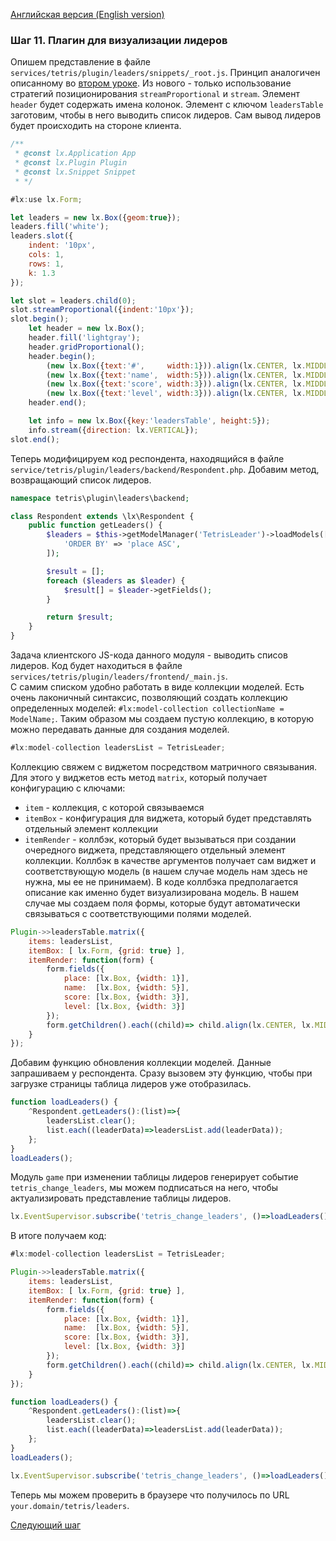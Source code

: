 [Английская версия (English version)](https://github.com/epicoon/lx-doc-articles/blob/master/en/app-dev/expl1/11_leaders_plugin.md)

### Шаг 11. Плагин для визуализации лидеров

Опишем представление в файле `services/tetris/plugin/leaders/snippets/_root.js`. Принцип аналогичен описанному во [втором уроке](https://github.com/epicoon/lx-doc-articles/blob/master/ru/app-dev/expl1/2_game_view.md). Из нового - только использование стратегий позиционирования `streamProportional` и `stream`. Элемент `header` будет содержать имена колонок. Элемент с ключом `leadersTable` заготовим, чтобы в него выводить список лидеров. Сам вывод лидеров будет происходить на стороне клиента.
```js
/**
 * @const lx.Application App
 * @const lx.Plugin Plugin
 * @const lx.Snippet Snippet
 * */

#lx:use lx.Form;

let leaders = new lx.Box({geom:true});
leaders.fill('white');
leaders.slot({
	indent: '10px',
	cols: 1,
	rows: 1,
	k: 1.3
});

let slot = leaders.child(0);
slot.streamProportional({indent:'10px'});
slot.begin();
	let header = new lx.Box();
	header.fill('lightgray');
	header.gridProportional();
	header.begin();
		(new lx.Box({text:'#',     width:1})).align(lx.CENTER, lx.MIDDLE);
		(new lx.Box({text:'name',  width:5})).align(lx.CENTER, lx.MIDDLE);
		(new lx.Box({text:'score', width:3})).align(lx.CENTER, lx.MIDDLE);
		(new lx.Box({text:'level', width:3})).align(lx.CENTER, lx.MIDDLE);
	header.end();

	let info = new lx.Box({key:'leadersTable', height:5});
	info.stream({direction: lx.VERTICAL});
slot.end();

```

Теперь модифицируем код респондента, находящийся в файле `service/tetris/plugin/leaders/backend/Respondent.php`. Добавим метод, возвращающий список лидеров.
```php
namespace tetris\plugin\leaders\backend;

class Respondent extends \lx\Respondent {
	public function getLeaders() {
		$leaders = $this->getModelManager('TetrisLeader')->loadModels([
			'ORDER BY' => 'place ASC',
		]);

		$result = [];
		foreach ($leaders as $leader) {
			$result[] = $leader->getFields();
		}

		return $result;
	}
}

```

Задача клиентского JS-кода данного модуля - выводить списов лидеров. Код будет находиться в файле `services/tetris/plugin/leaders/frontend/_main.js`.<br>
С самим списком удобно работать в виде коллекции моделей. Есть очень лаконичный синтаксис, позволяющий создать коллекцию определенных моделей: `#lx:model-collection collectionName = ModelName;`. Таким образом мы создаем пустую коллекцию, в которую можно передавать данные для создания моделей.<br>
```js
#lx:model-collection leadersList = TetrisLeader;
```

Коллекцию свяжем с виджетом посредством матричного связывания. Для этого у виджетов есть метод `matrix`, который получает конфигурацию с ключами:
* `item` - коллекция, с которой связываемся
* `itemBox` - конфигурация для виджета, который будет представлять отдельный элемент коллекции
* `itemRender` - коллбэк, который будет вызываться при создании очередного виджета, представляющего отдельный элемент коллекции. Коллбэк в качестве аргументов получает сам виджет и соответствующую модель (в нашем случае модель нам здесь не нужна, мы ее не принимаем). В коде коллбэка предполагается описание как именно будет визуализирована модель. В нашем случае мы создаем поля формы, которые будут автоматически связываться с соответствующими полями моделей.
```js
Plugin->>leadersTable.matrix({
	items: leadersList,
	itemBox: [ lx.Form, {grid: true} ],
	itemRender: function(form) {
		form.fields({
			place: [lx.Box, {width: 1}],
			name:  [lx.Box, {width: 5}],
			score: [lx.Box, {width: 3}],
			level: [lx.Box, {width: 3}]
		});
		form.getChildren().each((child)=> child.align(lx.CENTER, lx.MIDDLE));
	}
});
```

Добавим функцию обновления коллекции моделей. Данные запрашиваем у респондента. Сразу вызовем эту функцию, чтобы при загрузке страницы таблица лидеров уже отобразилась.
```js
function loadLeaders() {
	^Respondent.getLeaders():(list)=>{
		leadersList.clear();
		list.each((leaderData)=>leadersList.add(leaderData));
	};
}
loadLeaders();
```

Модуль `game` при изменении таблицы лидеров генерирует событие `tetris_change_leaders`, мы можем подписаться на него, чтобы актуализировать представление таблицы лидеров.
```js
lx.EventSupervisor.subscribe('tetris_change_leaders', ()=>loadLeaders());
```

В итоге получаем код:
```js
#lx:model-collection leadersList = TetrisLeader;

Plugin->>leadersTable.matrix({
	items: leadersList,
	itemBox: [ lx.Form, {grid: true} ],
	itemRender: function(form) {
		form.fields({
			place: [lx.Box, {width: 1}],
			name:  [lx.Box, {width: 5}],
			score: [lx.Box, {width: 3}],
			level: [lx.Box, {width: 3}]
		});
		form.getChildren().each((child)=> child.align(lx.CENTER, lx.MIDDLE));
	}
});

function loadLeaders() {
	^Respondent.getLeaders():(list)=>{
		leadersList.clear();
		list.each((leaderData)=>leadersList.add(leaderData));
	};
}
loadLeaders();

lx.EventSupervisor.subscribe('tetris_change_leaders', ()=>loadLeaders());

```

Теперь мы можем проверить в браузере что получилось по URL `your.domain/tetris/leaders`.

[Следующий шаг](https://github.com/epicoon/lx-doc-articles/blob/master/ru/app-dev/expl1/12_common_plugin.md)
